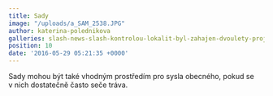 ```yaml
---
title: Sady
image: "/uploads/a_SAM_2538.JPG"
author: katerina-polednikova
galleries: slash-news-slash-kontrolou-lokalit-byl-zahajen-dvoulety-projekt
position: 10
date: '2016-05-29 05:21:35 +0000'
---
```

Sady mohou být také vhodným prostředím pro sysla obecného, pokud se
v nich dostatečně často seče tráva.
